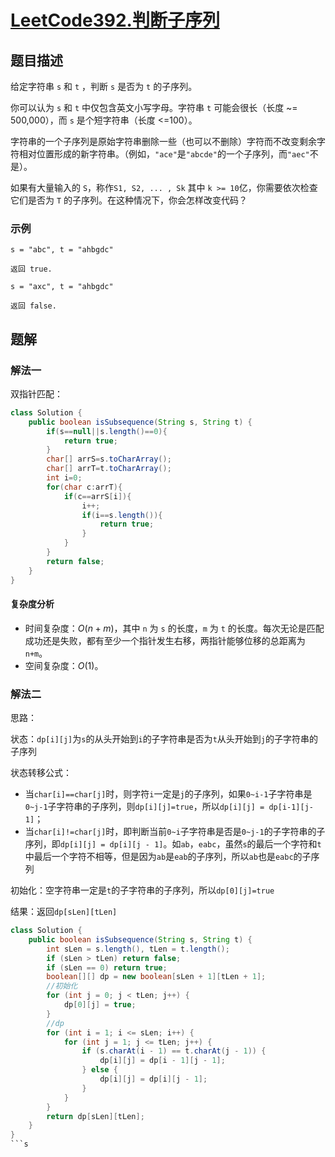 # [LeetCode392.判断子序列](https://leetcode-cn.com/problems/is-subsequence/)
## 题目描述
给定字符串 `s` 和 `t` ，判断 `s` 是否为 `t` 的子序列。

你可以认为 `s` 和 `t` 中仅包含英文小写字母。字符串 `t` 可能会很长（长度 ~= 500,000），而 `s` 是个短字符串（长度 <=100）。

字符串的一个子序列是原始字符串删除一些（也可以不删除）字符而不改变剩余字符相对位置形成的新字符串。（例如，`"ace"`是`"abcde"`的一个子序列，而`"aec"`不是）。

如果有大量输入的 `S`，称作`S1, S2, ... , Sk` 其中 `k >= 10`亿，你需要依次检查它们是否为 `T` 的子序列。在这种情况下，你会怎样改变代码？
### 示例
```
s = "abc", t = "ahbgdc"

返回 true.

```
```
s = "axc", t = "ahbgdc"

返回 false.

```
## 题解
### 解法一
双指针匹配：
```java
class Solution {
    public boolean isSubsequence(String s, String t) {
        if(s==null||s.length()==0){
            return true;
        }
        char[] arrS=s.toCharArray();
        char[] arrT=t.toCharArray();
        int i=0;
        for(char c:arrT){
            if(c==arrS[i]){
                i++;
                if(i==s.length()){
                    return true;
                }
            }
        }
        return false;
    }
}
```
#### 复杂度分析
- 时间复杂度：$O(n+m)$，其中 `n` 为 `s` 的长度，`m` 为 `t` 的长度。每次无论是匹配成功还是失败，都有至少一个指针发生右移，两指针能够位移的总距离为 `n+m`。
- 空间复杂度：$O(1)$。
### 解法二
思路：

状态：`dp[i][j]`为`s`的从头开始到`i`的子字符串是否为`t`从头开始到`j`的子字符串的子序列

状态转移公式：

- 当`char[i]==char[j]`时，则字符`i`一定是`j`的子序列，如果`0~i-1`子字符串是`0~j-1`子字符串的子序列，则`dp[i][j]=true`，所以`dp[i][j] = dp[i-1][j-1]`；
- 当`char[i]!=char[j]`时，即判断当前`0~i`子字符串是否是`0~j-1`的子字符串的子序列，即`dp[i][j] = dp[i][j - 1]`。如`ab`，`eabc`，虽然`s`的最后一个字符和`t`中最后一个字符不相等，但是因为`ab`是`eab`的子序列，所以`ab`也是`eabc`的子序列

初始化：空字符串一定是`t`的子字符串的子序列，所以`dp[0][j]=true`

结果：返回`dp[sLen][tLen]`
```java
class Solution {
    public boolean isSubsequence(String s, String t) {
        int sLen = s.length(), tLen = t.length();
        if (sLen > tLen) return false;
        if (sLen == 0) return true;
        boolean[][] dp = new boolean[sLen + 1][tLen + 1];
        //初始化
        for (int j = 0; j < tLen; j++) {
            dp[0][j] = true;
        }
        //dp
        for (int i = 1; i <= sLen; i++) {
            for (int j = 1; j <= tLen; j++) {
                if (s.charAt(i - 1) == t.charAt(j - 1)) {
                    dp[i][j] = dp[i - 1][j - 1];
                } else {
                    dp[i][j] = dp[i][j - 1];
                }
            }
        }
        return dp[sLen][tLen];
    }
}
```s